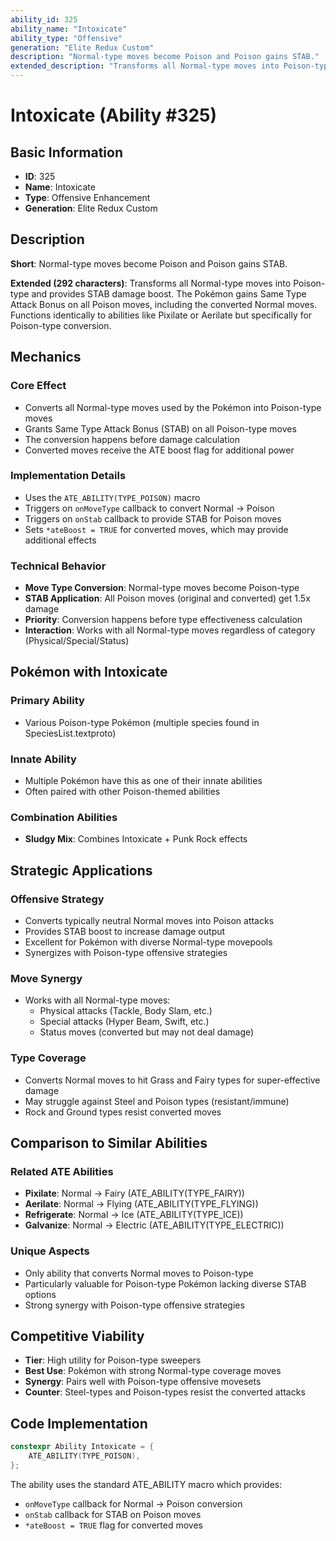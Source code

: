 ```yaml
---
ability_id: 325
ability_name: "Intoxicate"
ability_type: "Offensive"
generation: "Elite Redux Custom"
description: "Normal-type moves become Poison and Poison gains STAB."
extended_description: "Transforms all Normal-type moves into Poison-type and provides STAB damage boost. The Pokémon gains Same Type Attack Bonus on all Poison moves, including the converted Normal moves. Functions identically to abilities like Pixilate or Aerilate but specifically for Poison-type conversion."
---
```


# Intoxicate (Ability #325)

## Basic Information
- **ID**: 325
- **Name**: Intoxicate
- **Type**: Offensive Enhancement
- **Generation**: Elite Redux Custom

## Description
**Short**: Normal-type moves become Poison and Poison gains STAB.

**Extended (292 characters)**: Transforms all Normal-type moves into Poison-type and provides STAB damage boost. The Pokémon gains Same Type Attack Bonus on all Poison moves, including the converted Normal moves. Functions identically to abilities like Pixilate or Aerilate but specifically for Poison-type conversion.

## Mechanics

### Core Effect
- Converts all Normal-type moves used by the Pokémon into Poison-type moves
- Grants Same Type Attack Bonus (STAB) on all Poison-type moves
- The conversion happens before damage calculation
- Converted moves receive the ATE boost flag for additional power

### Implementation Details
- Uses the `ATE_ABILITY(TYPE_POISON)` macro
- Triggers on `onMoveType` callback to convert Normal → Poison
- Triggers on `onStab` callback to provide STAB for Poison moves
- Sets `*ateBoost = TRUE` for converted moves, which may provide additional effects

### Technical Behavior
- **Move Type Conversion**: Normal-type moves become Poison-type
- **STAB Application**: All Poison moves (original and converted) get 1.5x damage
- **Priority**: Conversion happens before type effectiveness calculation
- **Interaction**: Works with all Normal-type moves regardless of category (Physical/Special/Status)

## Pokémon with Intoxicate

### Primary Ability
- Various Poison-type Pokémon (multiple species found in SpeciesList.textproto)

### Innate Ability
- Multiple Pokémon have this as one of their innate abilities
- Often paired with other Poison-themed abilities

### Combination Abilities
- **Sludgy Mix**: Combines Intoxicate + Punk Rock effects

## Strategic Applications

### Offensive Strategy
- Converts typically neutral Normal moves into Poison attacks
- Provides STAB boost to increase damage output
- Excellent for Pokémon with diverse Normal-type movepools
- Synergizes with Poison-type offensive strategies

### Move Synergy
- Works with all Normal-type moves:
  - Physical attacks (Tackle, Body Slam, etc.)
  - Special attacks (Hyper Beam, Swift, etc.)
  - Status moves (converted but may not deal damage)

### Type Coverage
- Converts Normal moves to hit Grass and Fairy types for super-effective damage
- May struggle against Steel and Poison types (resistant/immune)
- Rock and Ground types resist converted moves

## Comparison to Similar Abilities

### Related ATE Abilities
- **Pixilate**: Normal → Fairy (ATE_ABILITY(TYPE_FAIRY))
- **Aerilate**: Normal → Flying (ATE_ABILITY(TYPE_FLYING))
- **Refrigerate**: Normal → Ice (ATE_ABILITY(TYPE_ICE))
- **Galvanize**: Normal → Electric (ATE_ABILITY(TYPE_ELECTRIC))

### Unique Aspects
- Only ability that converts Normal moves to Poison-type
- Particularly valuable for Poison-type Pokémon lacking diverse STAB options
- Strong synergy with Poison-type offensive strategies

## Competitive Viability
- **Tier**: High utility for Poison-type sweepers
- **Best Use**: Pokémon with strong Normal-type coverage moves
- **Synergy**: Pairs well with Poison-type offensive movesets
- **Counter**: Steel-types and Poison-types resist the converted attacks

## Code Implementation
```cpp
constexpr Ability Intoxicate = {
    ATE_ABILITY(TYPE_POISON),
};
```

The ability uses the standard ATE_ABILITY macro which provides:
- `onMoveType` callback for Normal → Poison conversion
- `onStab` callback for STAB on Poison moves
- `*ateBoost = TRUE` flag for converted moves